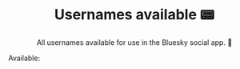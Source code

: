 <h1 align="center" style="font-weight: bold;">Usernames available 📟</h1>

<p align="center">All usernames available for use in the Bluesky social app. 📱</p>

<p>Available:</p>
